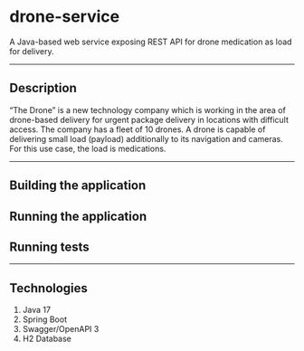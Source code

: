 # drone-service
A Java-based web service exposing REST API for drone medication as load for delivery.

---

## Description
“The Drone” is a new technology company which is working in the area of drone-based delivery for
urgent package delivery in locations with difficult access. The company has a fleet of 10 drones. A
drone is capable of delivering small load (payload) additionally to its navigation and cameras.
For this use case, the load is medications.

---

## Building the application

## Running the application

## Running tests

---

## Technologies
1. Java 17
2. Spring Boot
3. Swagger/OpenAPI 3
4. H2 Database
